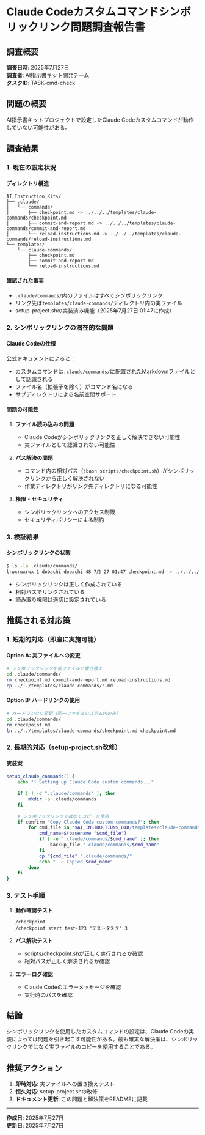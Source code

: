 # Claude Codeカスタムコマンドシンボリックリンク問題調査報告書

## 調査概要

**調査日時**: 2025年7月27日  
**調査者**: AI指示書キット開発チーム  
**タスクID**: TASK-cmd-check

## 問題の概要

AI指示書キットプロジェクトで設定したClaude Codeカスタムコマンドが動作していない可能性がある。

## 調査結果

### 1. 現在の設定状況

#### ディレクトリ構造
```
AI_Instruction_Kits/
├── .claude/
│   └── commands/
│       ├── checkpoint.md -> ../../../templates/claude-commands/checkpoint.md
│       ├── commit-and-report.md -> ../../../templates/claude-commands/commit-and-report.md
│       └── reload-instructions.md -> ../../../templates/claude-commands/reload-instructions.md
└── templates/
    └── claude-commands/
        ├── checkpoint.md
        ├── commit-and-report.md
        └── reload-instructions.md
```

#### 確認された事実
- `.claude/commands/`内のファイルはすべてシンボリックリンク
- リンク先は`templates/claude-commands/`ディレクトリ内の実ファイル
- setup-project.shの実装済み機能（2025年7月27日 01:47に作成）

### 2. シンボリックリンクの潜在的な問題

#### Claude Codeの仕様
公式ドキュメントによると：
- カスタムコマンドは`.claude/commands/`に配置されたMarkdownファイルとして認識される
- ファイル名（拡張子を除く）がコマンド名になる
- サブディレクトリによる名前空間サポート

#### 問題の可能性
1. **ファイル読み込みの問題**
   - Claude Codeがシンボリックリンクを正しく解決できない可能性
   - 実ファイルとして認識されない可能性

2. **パス解決の問題**
   - コマンド内の相対パス（`!bash scripts/checkpoint.sh`）がシンボリックリンクから正しく解決されない
   - 作業ディレクトリがリンク先ディレクトリになる可能性

3. **権限・セキュリティ**
   - シンボリックリンクへのアクセス制限
   - セキュリティポリシーによる制約

### 3. 検証結果

#### シンボリックリンクの状態
```bash
$ ls -la .claude/commands/
lrwxrwxrwx 1 dobachi dobachi 48 7月 27 01:47 checkpoint.md -> ../../../templates/claude-commands/checkpoint.md
```

- シンボリックリンクは正しく作成されている
- 相対パスでリンクされている
- 読み取り権限は適切に設定されている

## 推奨される対応策

### 1. 短期的対応（即座に実施可能）

#### Option A: 実ファイルへの変更
```bash
# シンボリックリンクを実ファイルに置き換え
cd .claude/commands/
rm checkpoint.md commit-and-report.md reload-instructions.md
cp ../../templates/claude-commands/*.md .
```

#### Option B: ハードリンクの使用
```bash
# ハードリンクに変更（同一ファイルシステム内のみ）
cd .claude/commands/
rm checkpoint.md
ln ../../templates/claude-commands/checkpoint.md checkpoint.md
```

### 2. 長期的対応（setup-project.sh改修）

#### 実装案
```bash
setup_claude_commands() {
    echo "⚡ Setting up Claude Code custom commands..."
    
    if [ ! -d ".claude/commands" ]; then
        mkdir -p .claude/commands
    fi
    
    # シンボリックリンクではなくコピーを使用
    if confirm "Copy Claude Code custom commands?"; then
        for cmd_file in "$AI_INSTRUCTIONS_DIR/templates/claude-commands/"*.md; do
            cmd_name=$(basename "$cmd_file")
            if [ -e ".claude/commands/$cmd_name" ]; then
                backup_file ".claude/commands/$cmd_name"
            fi
            cp "$cmd_file" ".claude/commands/"
            echo "  ✓ Copied $cmd_name"
        done
    fi
}
```

### 3. テスト手順

1. **動作確認テスト**
   ```
   /checkpoint
   /checkpoint start test-123 "テストタスク" 3
   ```

2. **パス解決テスト**
   - scripts/checkpoint.shが正しく実行されるか確認
   - 相対パスが正しく解決されるか確認

3. **エラーログ確認**
   - Claude Codeのエラーメッセージを確認
   - 実行時のパスを確認

## 結論

シンボリックリンクを使用したカスタムコマンドの設定は、Claude Codeの実装によっては問題を引き起こす可能性がある。最も確実な解決策は、シンボリックリンクではなく実ファイルのコピーを使用することである。

## 推奨アクション

1. **即時対応**: 実ファイルへの置き換えテスト
2. **恒久対応**: setup-project.shの改修
3. **ドキュメント更新**: この問題と解決策をREADMEに記載

---
**作成日**: 2025年7月27日  
**更新日**: 2025年7月27日